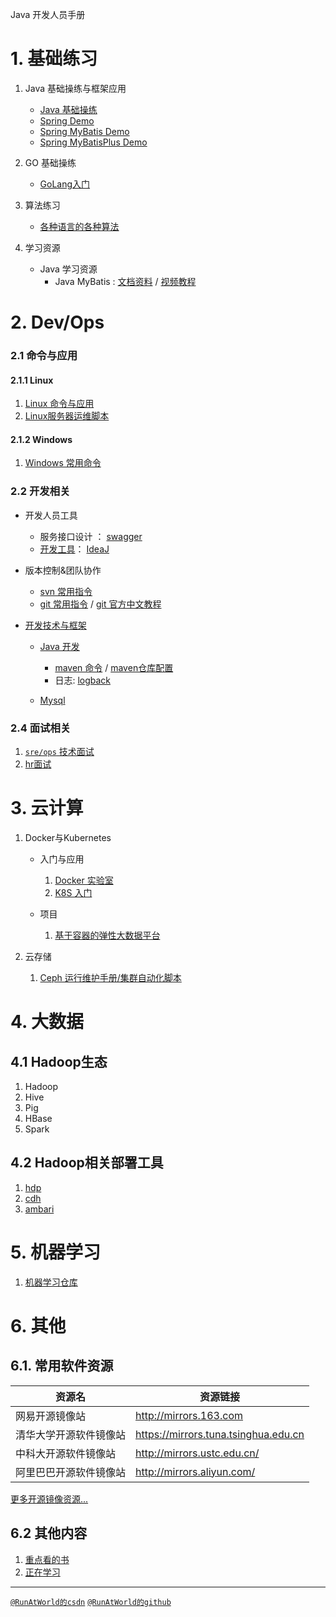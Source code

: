 Java 开发人员手册

# 1. 基础练习
1. Java 基础操练与框架应用
	+ [Java 基础操练](https://github.com/RunAtWorld/JavaPrinciple)
	+ [Spring Demo](https://github.com/RunAtWorld/spring01-demo)
	+ [Spring MyBatis Demo](https://github.com/RunAtWorld/springboot04-mybatis-demo)
	+ [Spring MyBatisPlus Demo](https://github.com/RunAtWorld/springboot05-MybatisPlus-Demo)

1. GO 基础操练
	+ [GoLang入门](https://github.com/RunAtWorld/golang_faq)

1.  算法练习
	- [各种语言的各种算法](https://github.com/TheAlgorithms)

1. 学习资源
	+ Java 学习资源
		- Java MyBatis : [文档资料](https://down.51cto.com/data/2081927) / [视频教程](http://edu.51cto.com/course/course_id-1354.html)

# 2. Dev/Ops
### 2.1 命令与应用
#### 2.1.1 Linux
1. [Linux 命令与应用](https://github.com/hbulpf/LinuxFun)
1. [Linux服务器运维脚本](https://github.com/hbulpf/ServerOps)

#### 2.1.2 Windows
1. [Windows 常用命令](./windows/windows_cmd.md)

### 2.2 开发相关
+ 开发人员工具
   - 服务接口设计 ： [swagger](./swagger/swagger.md)
   - [开发工具](devtools/)： [IdeaJ](devtools/)	
   
+ 版本控制&团队协作
	- [svn 常用指令](./svn_cmd.md)
	- [git 常用指令](./gitcmd.md)  /  [git 官方中文教程](https://git-scm.com/book/zh/v2) 
	
+ [开发技术与框架](dev/)
	- [Java 开发](./dev/java/)
		+ [maven 命令](./dev/java/maven/mavencmd.md) / [maven仓库配置](./dev/java/maven/maven_setting.xml)
		+ 日志: [logback](./dev/java/logback/logback.md)
	
   - [Mysql](./dev/mysql/)

### 2.4 面试相关
1. [`sre/ops` 技术面试](./interview/sre.md)
2. [hr面试](./interview/hr.md)

# 3. 云计算
1. Docker与Kubernetes
	+ 入门与应用
		1. [Docker 实验室](https://github.com/RunAtWorld/dockerlab)
		1. [K8S 入门](https://github.com/RunAtWorld/k8spath)
		
	+ 项目
		1. [基于容器的弹性大数据平台](https://github.com/hbulpf/HSDocker)

1. 云存储
	1. [Ceph 运行维护手册/集群自动化脚本](https://github.com/RunAtWorld/ceph_manual)

# 4. 大数据
## 4.1 Hadoop生态
1. Hadoop
1. Hive
1. Pig
1. HBase
1. Spark

## 4.2 Hadoop相关部署工具
1. [hdp](https://hortonworks.com/downloads/#data-platform)
1. [cdh](https://www.cloudera.com/products/open-source/apache-hadoop/key-cdh-components.html)
1. [ambari](https://ambari.apache.org/)

# 5. 机器学习
1. [机器学习仓库](./ml/README.md)

# 6. 其他
## 6.1. 常用软件资源

资源名 | 资源链接
------------ | -------------
网易开源镜像站 | http://mirrors.163.com
清华大学开源软件镜像站 | https://mirrors.tuna.tsinghua.edu.cn
中科大开源软件镜像站 | http://mirrors.ustc.edu.cn/
阿里巴巴开源软件镜像站 | http://mirrors.aliyun.com/

 [更多开源镜像资源...](./mirrors.md)


## 6.2 其他内容
1. [重点看的书](./BookList.md)
2. [正在学习](./interview/todo.md) 

---------------------------
[`@RunAtWorld的csdn`](https://blog.csdn.net/RunAtWorld)    [`@RunAtWorld的github`](https://github.com/RunAtWorld)

